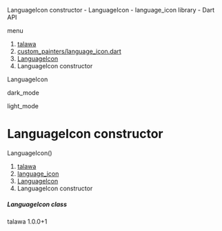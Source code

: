 




LanguageIcon constructor - LanguageIcon - language\_icon library - Dart API







menu

1. [talawa](../../index.html)
2. [custom\_painters/language\_icon.dart](../../file-___home_harshil_Desktop_open-source_palisadoes_talawa_lib_custom_painters_language_icon/)
3. [LanguageIcon](../../file-___home_harshil_Desktop_open-source_palisadoes_talawa_lib_custom_painters_language_icon/LanguageIcon-class.html)
4. LanguageIcon constructor

LanguageIcon


dark\_mode

light\_mode




# LanguageIcon constructor


LanguageIcon()

 


1. [talawa](../../index.html)
2. [language\_icon](../../file-___home_harshil_Desktop_open-source_palisadoes_talawa_lib_custom_painters_language_icon/)
3. [LanguageIcon](../../file-___home_harshil_Desktop_open-source_palisadoes_talawa_lib_custom_painters_language_icon/LanguageIcon-class.html)
4. LanguageIcon constructor

##### LanguageIcon class





talawa
1.0.0+1






